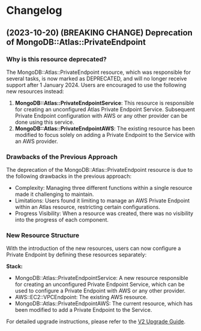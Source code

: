# Changelog

## (2023-10-20) **(BREAKING CHANGE) Deprecation of MongoDB::Atlas::PrivateEndpoint**

### Why is this resource deprecated?

The MongoDB::Atlas::PrivateEndpoint resource, which was responsible for several tasks, is now marked as DEPRECATED, and will no longer receive support after 1 January 2024.
Users are encouraged to use the following new resources instead:

1. **MongoDB::Atlas::PrivateEndpointService**: This resource is responsible for creating an unconfigured Atlas Private Endpoint Service. 
Subsequent Private Endpoint configuration with AWS or any other provider can be done using this service.
2. **MongoDB::Atlas::PrivateEndpointAWS**: The existing resource has been modified to focus solely on adding a Private Endpoint to the Service with an AWS provider.

### Drawbacks of the Previous Approach
The deprecation of the MongoDB::Atlas::PrivateEndpoint resource is due to the following drawbacks in the previous approach:

- Complexity: Managing three different functions within a single resource made it challenging to maintain.
- Limitations: Users found it limiting to manage an AWS Private Endpoint within an Atlas resource, restricting certain configurations.
- Progress Visibility: When a resource was created, there was no visibility into the progress of each component.

### New Resource Structure
With the introduction of the new resources, users can now configure a Private Endpoint by defining these resources separately:

**Stack:**

- MongoDB::Atlas::PrivateEndpointService: A new resource responsible for creating an unconfigured Private Endpoint Service, which can be used to configure a Private Endpoint with AWS or any other provider.
- AWS::EC2::VPCEndpoint: The existing AWS resource.
- MongoDB::Atlas::PrivateEndpointAWS: The current resource, which has been modified to add a Private Endpoint to the Service.

For detailed upgrade instructions, please refer to the [V2 Upgrade Guide](upgradeguidev2/V2-UpgradeGuide.md).